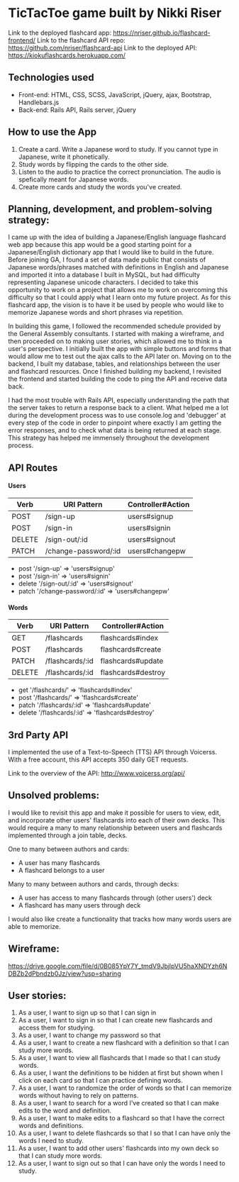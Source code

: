 # TicTacToe game built by Nikki Riser

Link to the deployed flashcard app: https://nriser.github.io/flashcard-frontend/
Link to the flashcard API repo: https://github.com/nriser/flashcard-api
Link to the deployed API: https://kiokuflashcards.herokuapp.com/


## Technologies used

- Front-end: HTML, CSS, SCSS, JavaScript, jQuery, ajax, Bootstrap, Handlebars.js
- Back-end: Rails API, Rails server, jQuery


## How to use the App

1. Create a card. Write a Japanese word to study. If you cannot type in Japanese, write it phonetically.
2. Study words by flipping the cards to the other side.
2. Listen to the audio to practice the correct pronunciation. The audio is spefically meant for Japanese words.
3. Create more cards and study the words you've created.


## Planning, development, and problem-solving strategy:

I came up with the idea of building a Japanese/English language flashcard web app because this app would be a good starting point for a
Japanese/English dictionary app that I would like to build in the future. Before joining GA, I found a set of data made public that consists of Japanese words/phrases matched with definitions in English and Japanese and imported it into a database I built in MySQL, but had difficulty representing Japanese unicode characters. I decided to take this opportunity to work on a project that allows me to work on overcoming this difficulty so that I could apply what I learn onto my future project. As for this flashcard app, the vision is to have it be used by people who would like to memorize Japanese words and short phrases via repetition.

In building this game, I followed the recommended schedule provided by the General Assembly consultants. I started with making a wireframe, and then proceeded on to making user stories, which allowed me to think in a user's perspective. I initially built the app with simple buttons and forms that would allow me to test out the ajax calls to the API later on. Moving on to the backend, I built my database, tables, and relationships between the user and flashcard resources. Once I finished building my backend, I revisited the frontend and started building the code to ping the API and receive data back.

I had the most trouble with Rails API, especially understanding the path that the server takes to return a response back to a client. What helped me a lot during the development process was to use console.log and 'debugger' at every step of the code in order to pinpoint where exactly I am getting the error responses, and to check what data is being returned at each stage. This strategy has helped me immensely throughout the development process.

## API Routes

#### Users
| Verb   | URI Pattern          | Controller#Action |
|--------|----------------------|-------------------|
| POST   | /sign-up             | users#signup      |
| POST   | /sign-in             | users#signin      |
| DELETE | /sign-out/:id        | users#signout     |
| PATCH  | /change-password/:id | users#changepw    |

- post '/sign-up' => 'users#signup'
- post '/sign-in' => 'users#signin'
- delete '/sign-out/:id' => 'users#signout'
- patch '/change-password/:id' => 'users#changepw'

#### Words
| Verb   | URI Pattern      | Controller#Action      |
|--------|------------------|------------------------|
| GET    | /flashcards      | flashcards#index       |
| POST   | /flashcards      | flashcards#create      |
| PATCH  | /flashcards/:id  | flashcards#update      |
| DELETE | /flashcards/:id  | flashcards#destroy     |

- get '/flashcards/' => 'flashcards#index'
- post '/flashcards/' => 'flashcards#create'
- patch '/flashcards/:id' => 'flashcards#update'
- delete '/flashcards/:id' => 'flashcards#destroy'

## 3rd Party API

I implemented the use of a Text-to-Speech (TTS) API through Voicerss. With a free account, this API accepts 350 daily GET requests.

Link to the overview of the API: http://www.voicerss.org/api/

## Unsolved problems:

I would like to revisit this app and make it possible for users to view, edit, and incorporate other users' flashcards into each of their own decks. This would require a many to many relationship between users and flashcards implemented through a join table, decks.

One to many between authors and cards:
  - A user has many flashcards
  - A flashcard belongs to a user

Many to many between authors and cards, through decks:
  - A user has access to many flashcards through (other users') deck
  - A flashcard has many users through deck

I would also like create a functionality that tracks how many words users are able to memorize.


## Wireframe:

https://drive.google.com/file/d/0B085YpY7Y_tmdV9JbjlpVU5haXNDYzh6NDBZb2dPbndzb0Jz/view?usp=sharing


## User stories:

1. As a user, I want to sign up so that I can sign in
2. As a user, I want to sign in so that I can create new flashcards and access them for studying.
3. As a user, I want to change my password so that
4. As a user, I want to create a new flashcard with a definition so that I can study more words.
5. As a user, I want to view all flashcards that I made so that I can study words.
6. As a user, I want the definitions to be hidden at first but shown when I click on each card so that I can practice defining words.
7. As a user, I want to randomize the order of words so that I can memorize words
without having to rely on patterns.
8. As a user, I want to search for a word I’ve created so that I can make edits to the word and definition.
9. As a user, I want to make edits to a flashcard so that I have the correct words and definitions.
10. As a user, I want to delete flashcards so that I so that I can have only the words I need to study.
11. As a user, I want to add other users' flashcards into my own deck so that I can study more words.
12. As a user, I want to sign out so that I can have only the words I need to study.
